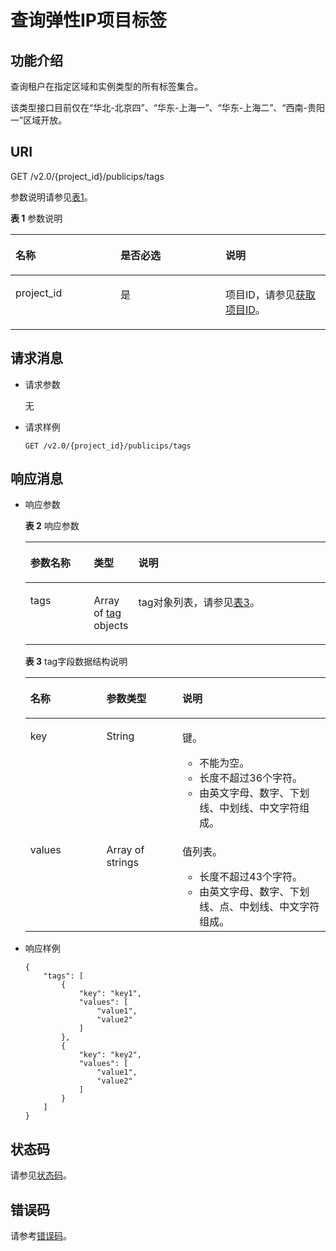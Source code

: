 # 查询弹性IP项目标签<a name="eip_apitag_0006"></a>

## 功能介绍<a name="zh-cn_topic_0201534134_section5413192818251"></a>

查询租户在指定区域和实例类型的所有标签集合。

该类型接口目前仅在“华北-北京四”、“华东-上海一”、“华东-上海二”、“西南-贵阳一”区域开放。

## URI<a name="zh-cn_topic_0201534134_section1414182816254"></a>

GET /v2.0/\{project\_id\}/publicips/tags

参数说明请参见[表1](#zh-cn_topic_0201534134_table27380479)。

**表 1**  参数说明

<a name="zh-cn_topic_0201534134_table27380479"></a>
<table><thead align="left"><tr id="zh-cn_topic_0201534134_row28751554"><th class="cellrowborder" valign="top" width="33.33333333333333%" id="mcps1.2.4.1.1"><p id="zh-cn_topic_0201534134_p47174532"><a name="zh-cn_topic_0201534134_p47174532"></a><a name="zh-cn_topic_0201534134_p47174532"></a>名称</p>
</th>
<th class="cellrowborder" valign="top" width="33.33333333333333%" id="mcps1.2.4.1.2"><p id="zh-cn_topic_0201534134_p63040734"><a name="zh-cn_topic_0201534134_p63040734"></a><a name="zh-cn_topic_0201534134_p63040734"></a>是否必选</p>
</th>
<th class="cellrowborder" valign="top" width="33.33333333333333%" id="mcps1.2.4.1.3"><p id="zh-cn_topic_0201534134_p6025849"><a name="zh-cn_topic_0201534134_p6025849"></a><a name="zh-cn_topic_0201534134_p6025849"></a>说明</p>
</th>
</tr>
</thead>
<tbody><tr id="zh-cn_topic_0201534134_row18331773"><td class="cellrowborder" valign="top" width="33.33333333333333%" headers="mcps1.2.4.1.1 "><p id="zh-cn_topic_0201534134_p8478608"><a name="zh-cn_topic_0201534134_p8478608"></a><a name="zh-cn_topic_0201534134_p8478608"></a>project_id</p>
</td>
<td class="cellrowborder" valign="top" width="33.33333333333333%" headers="mcps1.2.4.1.2 "><p id="zh-cn_topic_0201534134_p15678685"><a name="zh-cn_topic_0201534134_p15678685"></a><a name="zh-cn_topic_0201534134_p15678685"></a>是</p>
</td>
<td class="cellrowborder" valign="top" width="33.33333333333333%" headers="mcps1.2.4.1.3 "><p id="zh-cn_topic_0201534134_p10487112"><a name="zh-cn_topic_0201534134_p10487112"></a><a name="zh-cn_topic_0201534134_p10487112"></a>项目ID，请参见<a href="获取项目ID.md#eip_api06_0004">获取项目ID</a>。</p>
</td>
</tr>
</tbody>
</table>

## 请求消息<a name="zh-cn_topic_0201534134_section1342142882511"></a>

-   请求参数

    无

-   请求样例

    ```
    GET /v2.0/{project_id}/publicips/tags
    ```


## 响应消息<a name="zh-cn_topic_0201534134_section242122862514"></a>

-   响应参数

    **表 2**  响应参数

    <a name="zh-cn_topic_0201534134_table242418284253"></a>
    <table><thead align="left"><tr id="zh-cn_topic_0201534134_row155362282252"><th class="cellrowborder" valign="top" width="21.349999999999998%" id="mcps1.2.4.1.1"><p id="zh-cn_topic_0201534134_p65362028192517"><a name="zh-cn_topic_0201534134_p65362028192517"></a><a name="zh-cn_topic_0201534134_p65362028192517"></a>参数名称</p>
    </th>
    <th class="cellrowborder" valign="top" width="13.48%" id="mcps1.2.4.1.2"><p id="zh-cn_topic_0201534134_p155361728192510"><a name="zh-cn_topic_0201534134_p155361728192510"></a><a name="zh-cn_topic_0201534134_p155361728192510"></a>类型</p>
    </th>
    <th class="cellrowborder" valign="top" width="65.16999999999999%" id="mcps1.2.4.1.3"><p id="zh-cn_topic_0201534134_p1253616288258"><a name="zh-cn_topic_0201534134_p1253616288258"></a><a name="zh-cn_topic_0201534134_p1253616288258"></a>说明</p>
    </th>
    </tr>
    </thead>
    <tbody><tr id="zh-cn_topic_0201534134_row65365287254"><td class="cellrowborder" valign="top" width="21.349999999999998%" headers="mcps1.2.4.1.1 "><p id="zh-cn_topic_0201534134_p553612832513"><a name="zh-cn_topic_0201534134_p553612832513"></a><a name="zh-cn_topic_0201534134_p553612832513"></a>tags</p>
    </td>
    <td class="cellrowborder" valign="top" width="13.48%" headers="mcps1.2.4.1.2 "><p id="zh-cn_topic_0201534134_p1453619282257"><a name="zh-cn_topic_0201534134_p1453619282257"></a><a name="zh-cn_topic_0201534134_p1453619282257"></a>Array of <a href="#zh-cn_topic_0201534134_table043062842515">tag</a> objects</p>
    </td>
    <td class="cellrowborder" valign="top" width="65.16999999999999%" headers="mcps1.2.4.1.3 "><p id="zh-cn_topic_0201534134_p155364285253"><a name="zh-cn_topic_0201534134_p155364285253"></a><a name="zh-cn_topic_0201534134_p155364285253"></a>tag对象列表，请参见<a href="#zh-cn_topic_0201534134_table043062842515">表3</a>。</p>
    </td>
    </tr>
    </tbody>
    </table>

    **表 3**  tag字段数据结构说明

    <a name="zh-cn_topic_0201534134_table043062842515"></a>
    <table><thead align="left"><tr id="zh-cn_topic_0201534134_zh-cn_topic_0201534104_row16625112015"><th class="cellrowborder" valign="top" width="25.332533253325334%" id="mcps1.2.4.1.1"><p id="zh-cn_topic_0201534134_zh-cn_topic_0201534104_p156216117208"><a name="zh-cn_topic_0201534134_zh-cn_topic_0201534104_p156216117208"></a><a name="zh-cn_topic_0201534134_zh-cn_topic_0201534104_p156216117208"></a>名称</p>
    </th>
    <th class="cellrowborder" valign="top" width="25.332533253325334%" id="mcps1.2.4.1.2"><p id="zh-cn_topic_0201534134_zh-cn_topic_0201534104_p8622172014"><a name="zh-cn_topic_0201534134_zh-cn_topic_0201534104_p8622172014"></a><a name="zh-cn_topic_0201534134_zh-cn_topic_0201534104_p8622172014"></a>参数类型</p>
    </th>
    <th class="cellrowborder" valign="top" width="49.33493349334934%" id="mcps1.2.4.1.3"><p id="zh-cn_topic_0201534134_zh-cn_topic_0201534104_p1262101182018"><a name="zh-cn_topic_0201534134_zh-cn_topic_0201534104_p1262101182018"></a><a name="zh-cn_topic_0201534134_zh-cn_topic_0201534104_p1262101182018"></a>说明</p>
    </th>
    </tr>
    </thead>
    <tbody><tr id="zh-cn_topic_0201534134_zh-cn_topic_0201534104_row166216192017"><td class="cellrowborder" valign="top" width="25.332533253325334%" headers="mcps1.2.4.1.1 "><p id="zh-cn_topic_0201534134_zh-cn_topic_0201534104_p562013203"><a name="zh-cn_topic_0201534134_zh-cn_topic_0201534104_p562013203"></a><a name="zh-cn_topic_0201534134_zh-cn_topic_0201534104_p562013203"></a>key</p>
    </td>
    <td class="cellrowborder" valign="top" width="25.332533253325334%" headers="mcps1.2.4.1.2 "><p id="zh-cn_topic_0201534134_zh-cn_topic_0201534104_p4621132014"><a name="zh-cn_topic_0201534134_zh-cn_topic_0201534104_p4621132014"></a><a name="zh-cn_topic_0201534134_zh-cn_topic_0201534104_p4621132014"></a>String</p>
    </td>
    <td class="cellrowborder" valign="top" width="49.33493349334934%" headers="mcps1.2.4.1.3 "><p id="zh-cn_topic_0201534134_zh-cn_topic_0201534104_p3622162019"><a name="zh-cn_topic_0201534134_zh-cn_topic_0201534104_p3622162019"></a><a name="zh-cn_topic_0201534134_zh-cn_topic_0201534104_p3622162019"></a>键。</p>
    <a name="zh-cn_topic_0201534134_zh-cn_topic_0201534104_zh-cn_topic_0013935842_zh-cn_topic_0067805752_zh-cn_topic_0013859511_ul2321196023222"></a><a name="zh-cn_topic_0201534134_zh-cn_topic_0201534104_zh-cn_topic_0013935842_zh-cn_topic_0067805752_zh-cn_topic_0013859511_ul2321196023222"></a><ul id="zh-cn_topic_0201534134_zh-cn_topic_0201534104_zh-cn_topic_0013935842_zh-cn_topic_0067805752_zh-cn_topic_0013859511_ul2321196023222"><li>不能为空。</li><li>长度不超过36个字符。</li><li>由英文字母、数字、下划线、中划线、中文字符组成。</li></ul>
    </td>
    </tr>
    <tr id="zh-cn_topic_0201534134_zh-cn_topic_0201534104_row862171152012"><td class="cellrowborder" valign="top" width="25.332533253325334%" headers="mcps1.2.4.1.1 "><p id="zh-cn_topic_0201534134_zh-cn_topic_0201534104_p2062312201"><a name="zh-cn_topic_0201534134_zh-cn_topic_0201534104_p2062312201"></a><a name="zh-cn_topic_0201534134_zh-cn_topic_0201534104_p2062312201"></a>values</p>
    </td>
    <td class="cellrowborder" valign="top" width="25.332533253325334%" headers="mcps1.2.4.1.2 "><p id="zh-cn_topic_0201534134_zh-cn_topic_0201534104_p7282112319144"><a name="zh-cn_topic_0201534134_zh-cn_topic_0201534104_p7282112319144"></a><a name="zh-cn_topic_0201534134_zh-cn_topic_0201534104_p7282112319144"></a>Array of strings</p>
    </td>
    <td class="cellrowborder" valign="top" width="49.33493349334934%" headers="mcps1.2.4.1.3 "><p id="zh-cn_topic_0201534134_zh-cn_topic_0201534104_p166210162014"><a name="zh-cn_topic_0201534134_zh-cn_topic_0201534104_p166210162014"></a><a name="zh-cn_topic_0201534134_zh-cn_topic_0201534104_p166210162014"></a>值列表。</p>
    <a name="zh-cn_topic_0201534134_zh-cn_topic_0201534104_zh-cn_topic_0013935842_zh-cn_topic_0067805752_zh-cn_topic_0013859511_ul6706750105539"></a><a name="zh-cn_topic_0201534134_zh-cn_topic_0201534104_zh-cn_topic_0013935842_zh-cn_topic_0067805752_zh-cn_topic_0013859511_ul6706750105539"></a><ul id="zh-cn_topic_0201534134_zh-cn_topic_0201534104_zh-cn_topic_0013935842_zh-cn_topic_0067805752_zh-cn_topic_0013859511_ul6706750105539"><li>长度不超过43个字符。</li><li>由英文字母、数字、下划线、点、中划线、中文字符组成。</li></ul>
    </td>
    </tr>
    </tbody>
    </table>

-   响应样例

    ```
    {
        "tags": [
            {
                "key": "key1",
                "values": [
                    "value1",
                    "value2"
                ]
            },
            {
                "key": "key2",
                "values": [
                    "value1",
                    "value2"
                ]
            }
        ]
    }
    ```


## 状态码<a name="zh-cn_topic_0201534134_section31981619"></a>

请参见[状态码](状态码.md#eip_api05_0001)。

## 错误码<a name="zh-cn_topic_0201534134_section85821649202813"></a>

请参考[错误码](错误码.md#eip_api05_0002)。

